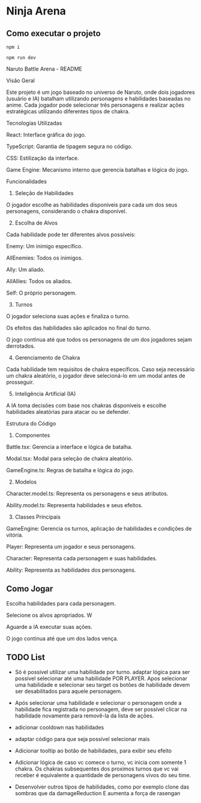 # Ninja Arena

## Como executar o projeto

```
npm i

npm run dev
```

Naruto Battle Arena - README

Visão Geral

Este projeto é um jogo baseado no universo de Naruto, onde dois jogadores (usuário e IA) batalham utilizando personagens e habilidades baseadas no anime. Cada jogador pode selecionar três personagens e realizar ações estratégicas utilizando diferentes tipos de chakra.

Tecnologias Utilizadas

React: Interface gráfica do jogo.

TypeScript: Garantia de tipagem segura no código.

CSS: Estilização da interface.

Game Engine: Mecanismo interno que gerencia batalhas e lógica do jogo.

Funcionalidades

1. Seleção de Habilidades

O jogador escolhe as habilidades disponíveis para cada um dos seus personagens, considerando o chakra disponível.

2. Escolha de Alvos

Cada habilidade pode ter diferentes alvos possíveis:

Enemy: Um inimigo específico.

AllEnemies: Todos os inimigos.

Ally: Um aliado.

AllAllies: Todos os aliados.

Self: O próprio personagem.

3. Turnos

O jogador seleciona suas ações e finaliza o turno.

Os efeitos das habilidades são aplicados no final do turno.

O jogo continua até que todos os personagens de um dos jogadores sejam derrotados.

4. Gerenciamento de Chakra

Cada habilidade tem requisitos de chakra específicos. Caso seja necessário um chakra aleatório, o jogador deve selecioná-lo em um modal antes de prosseguir.

5. Inteligência Artificial (IA)

A IA toma decisões com base nos chakras disponíveis e escolhe habilidades aleatórias para atacar ou se defender.

Estrutura do Código

1. Componentes

Battle.tsx: Gerencia a interface e lógica de batalha.

Modal.tsx: Modal para seleção de chakra aleatório.

GameEngine.ts: Regras de batalha e lógica do jogo.

2. Modelos

Character.model.ts: Representa os personagens e seus atributos.

Ability.model.ts: Representa habilidades e seus efeitos.

3. Classes Principais

GameEngine: Gerencia os turnos, aplicação de habilidades e condições de vitória.

Player: Representa um jogador e seus personagens.

Character: Representa cada personagem e suas habilidades.

Ability: Representa as habilidades dos personagens.

## Como Jogar

Escolha habilidades para cada personagem.

Selecione os alvos apropriados.
W

Aguarde a IA executar suas ações.

O jogo continua até que um dos lados vença.

## TODO List

- Só é possivel utilizar uma habilidade por turno. adaptar lógica para ser possível selecionar até uma habilidade POR PLAYER. Apos selecionar uma habilidade e selecionar seu target os botôes de habilidade devem ser desabilitados para aquele personagem.

- Após selecionar uma habilidade e selecionar o personagem onde a habilidade fica registrada no personagem, deve ser possível clicar na habilidade novamente para removê-la da lista de ações.

- adicionar cooldown nas habilidades

- adaptar código para que seja possível selecionar mais

- Adicionar tooltip ao botão de habilidades, para exibir seu efeito

- Adicionar lógica de caso vc comece o turno, vc inicia com somente 1 chakra. Os chakras subsequentes dos proximos turnos que vc vai receber é equivalente a quantidade de personagens vivos do seu time.

- Desenvolver outros tipos de habilidades, como por exemplo clone das sombras que da damageReduction E aumenta a força de rasengan
